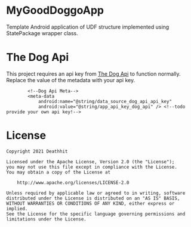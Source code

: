 # MyGoodDoggoApp
Template Android application of UDF structure implemented using StatePackage wrapper class.
# The Dog Api
This project requires an api key from [The Dog Api](https://www.thedogapi.com/) to function normally.  
Replace the value of the metadata with your api key.
```
        <!--Dog Api Meta-->
        <meta-data
            android:name="@string/data_source_dog_api_api_key"
            android:value="@string/app_api_key_dog_api" /> <!--todo provide your own api key!-->
```
# License
```
Copyright 2021 Deathhit

Licensed under the Apache License, Version 2.0 (the "License");
you may not use this file except in compliance with the License.
You may obtain a copy of the License at

    http://www.apache.org/licenses/LICENSE-2.0

Unless required by applicable law or agreed to in writing, software
distributed under the License is distributed on an "AS IS" BASIS,
WITHOUT WARRANTIES OR CONDITIONS OF ANY KIND, either express or implied.
See the License for the specific language governing permissions and
limitations under the License.
```
